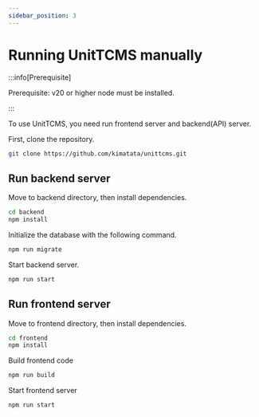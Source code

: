 ```yaml
---
sidebar_position: 3
---
```


# Running UnitTCMS manually

:::info[Prerequisite]

Prerequisite: v20 or higher node must be installed.

:::

To use UnitTCMS, you need run frontend server and backend(API) server.

First, clone the repository.

```bash
git clone https://github.com/kimatata/unittcms.git
```

## Run backend server

Move to backend directory, then install dependencies.

```bash
cd backend
npm install
```

Initialize the database with the following command.

```bash
npm run migrate
```

Start backend server.

```bash
npm run start
```

## Run frontend server

Move to frontend directory, then install dependencies.

```bash
cd frontend
npm install
```

Build frontend code

```bash
npm run build
```

Start frontend server

```
npm run start
```
